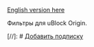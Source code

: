 [English version here](README.md)

Фильтры для uBlock Origin.

[//]: # [Добавить подписку](abp:subscribe?location=https%3A//raw.githubusercontent.com/mtxadmin/ublock/master/it)
